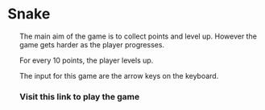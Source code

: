 <h1>Snake </h1>

<ul>
The main aim of the game is to collect points and level up. However the game gets harder as the player progresses. </ul>
<ul>
For every 10 points, the player levels up.
</ul>
<ul>
The input for this game are the arrow keys on the keyboard. </ul>
<ul>
<h3> Visit this link to play the game </h3>
</ul>
<ul>

</ul>

